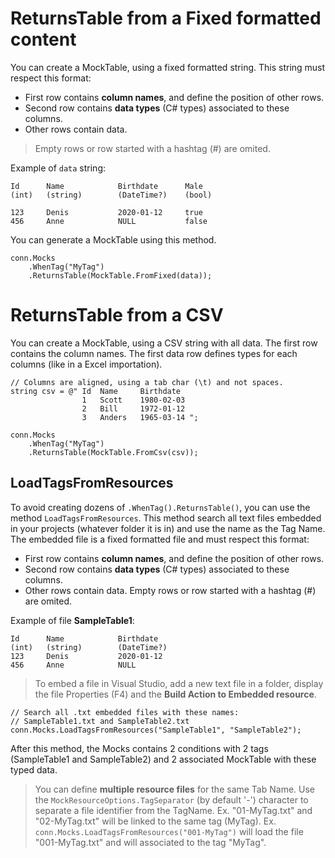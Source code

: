 # ReturnsTable from a Fixed formatted content

You can create a MockTable, using a fixed formatted string. This string must respect this format:

  - First row contains **column names**, and define the position of other rows.
  - Second row contains **data types** (C# types) associated to these columns.
  - Other rows contain data. 

> Empty rows or row started with a hashtag (#) are omited.

Example of `data` string: 

```
Id      Name            Birthdate      Male
(int)   (string)        (DateTime?)    (bool)

123     Denis           2020-01-12     true
456     Anne            NULL           false
```

You can generate a MockTable using this method.

```CSharp
conn.Mocks
    .WhenTag("MyTag")
    .ReturnsTable(MockTable.FromFixed(data));
```

# ReturnsTable from a CSV

You can create a MockTable, using a CSV string with all data.
The first row contains the column names. 
The first data row defines types for each columns (like in a Excel importation).

```CSharp
// Columns are aligned, using a tab char (\t) and not spaces.
string csv = @" Id  Name     Birthdate
                1   Scott    1980-02-03
                2   Bill     1972-01-12
                3   Anders   1965-03-14 ";

conn.Mocks
    .WhenTag("MyTag")
    .ReturnsTable(MockTable.FromCsv(csv));
```


## LoadTagsFromResources

To avoid creating dozens of `.WhenTag().ReturnsTable()`, you can use the method `LoadTagsFromResources`.
This method search all text files embedded in your projects (whatever folder it is in)
and use the name as the Tag Name.
The embedded file is a fixed formatted file and must respect this format:

  - First row contains **column names**, and define the position of other rows.
  - Second row contains **data types** (C# types) associated to these columns.
  - Other rows contain data. Empty rows or row started with a hashtag (#) are omited. 

Example of file **SampleTable1**: 

```
Id      Name            Birthdate
(int)   (string)        (DateTime?)
123     Denis           2020-01-12
456     Anne            NULL
```

> To embed a file in Visual Studio, add a new text file in a folder, display the file Properties (F4)
> and the **Build Action to Embedded resource**.

```CSharp
// Search all .txt embedded files with these names: 
// SampleTable1.txt and SampleTable2.txt
conn.Mocks.LoadTagsFromResources("SampleTable1", "SampleTable2");
```

After this method, the Mocks contains 2 conditions with 2 tags (SampleTable1 and SampleTable2) 
and 2 associated MockTable with these typed data.

> You can define **multiple resource files** for the same Tab Name. Use the `MockResourceOptions.TagSeparator` (by default '-') character 
> to separate a file identifier from the TagName. Ex. "01-MyTag.txt" and "02-MyTag.txt" will be linked to the same tag (MyTag).
> Ex. `conn.Mocks.LoadTagsFromResources("001-MyTag")` will load the file "001-MyTag.txt" and will associated to the tag "MyTag".